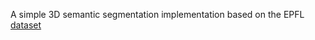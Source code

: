 A simple 3D semantic segmentation implementation based on the EPFL [dataset](https://www.epfl.ch/labs/cvlab/data/data-em/)
